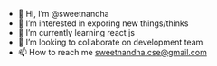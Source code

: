 - 👋 Hi, I’m @sweetnandha
- 👀 I’m interested in exporing new things/thinks
- 🌱 I’m currently learning react js
- 💞️ I’m looking to collaborate on development team
- 📫 How to reach me sweetnandha.cse@gmail.com

<!---
sweetnandha/sweetnandha is a ✨ special ✨ repository because its `README.md` (this file) appears on your GitHub profile.
You can click the Preview link to take a look at your changes.
--->
